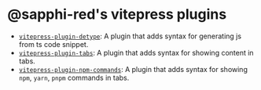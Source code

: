 # @sapphi-red's vitepress plugins

- [`vitepress-plugin-detype`](./detype/): A plugin that adds syntax for generating js from ts code snippet.
- [`vitepress-plugin-tabs`](./tabs/): A plugin that adds syntax for showing content in tabs.
- [`vitepress-plugin-npm-commands`](./npm-commands/): A plugin that adds syntax for showing `npm`, `yarn`, `pnpm` commands in tabs.
